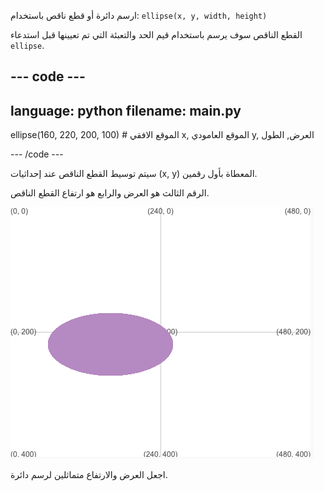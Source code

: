 
ارسم دائرة أو قطع ناقص باستخدام: `ellipse(x, y, width, height)`

القطع الناقص سوف يرسم باستخدام قيم الحد والتعبئة التي تم تعيينها قبل استدعاء `ellipse`.

--- code ---
---
language: python
filename: main.py
---

  ellipse(160, 220, 200, 100) # الموقع الافقي x, الموقع العامودي y, العرض, الطول

--- /code ---

سيتم توسيط القطع الناقص عند إحداثيات (x, y) المعطاة بأول رقمين.

الرقم الثالث هو العرض والرابع هو ارتفاع القطع الناقص.

![تُظهر منطقة الإخراج شكلًا بيضاويًا متمركزًا حول x 160 ، و y 220 بعرض 200 وارتفاع 100](images/example.png)

اجعل العرض والارتفاع متماثلين لرسم دائرة.
